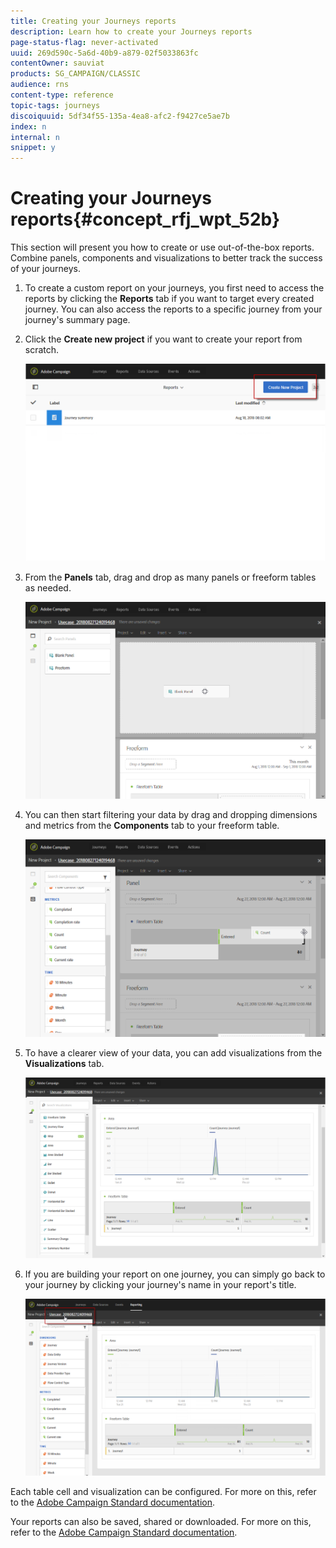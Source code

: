 ```yaml
---
title: Creating your Journeys reports
description: Learn how to create your Journeys reports
page-status-flag: never-activated
uuid: 269d590c-5a6d-40b9-a879-02f5033863fc
contentOwner: sauviat
products: SG_CAMPAIGN/CLASSIC
audience: rns
content-type: reference
topic-tags: journeys
discoiquuid: 5df34f55-135a-4ea8-afc2-f9427ce5ae7b
index: n
internal: n
snippet: y
---
```


# Creating your Journeys reports{#concept_rfj_wpt_52b}

This section will present you how to create or use out-of-the-box reports. Combine panels, components and visualizations to better track the success of your journeys.

1. To create a custom report on your journeys, you first need to access the reports by clicking the **Reports** tab if you want to target every created journey. You can also access the reports to a specific journey from your journey's summary page.

1. Click the **Create new project** if you want to create your report from scratch. 

    ![](../assets/dynamic_report_journey_3.png)

1. From the **Panels** tab, drag and drop as many panels or freeform tables as needed. 

    ![](../assets/dynamic_report_journey_4.png)

1. You can then start filtering your data by drag and dropping dimensions and metrics from the **Components** tab to your freeform table. 

    ![](../assets/dynamic_report_journey_5.png)

1. To have a clearer view of your data, you can add visualizations from the **Visualizations** tab.

    ![](../assets/dynamic_report_journey_6.png)

1. If you are building your report on one journey, you can simply go back to your journey by clicking your journey's name in your report's title.

    ![](../assets/dynamic_report_journey_7.png)

Each table cell and visualization can be configured. For more on this, refer to the [Adobe Campaign Standard documentation](https://helpx.adobe.com/campaign/standard/reporting/using/adding-panels.html).

Your reports can also be saved, shared or downloaded. For more on this, refer to the [Adobe Campaign Standard documentation](https://helpx.adobe.com/campaign/standard/reporting/using/reporting-interface.html#toolbar).
